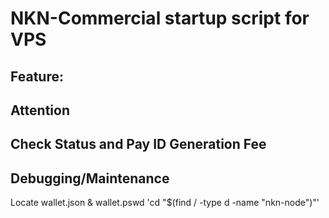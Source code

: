 # NKN-Commercial startup script for VPS

## Feature:

## Attention



## Check Status and Pay ID Generation Fee


## Debugging/Maintenance

Locate wallet.json & wallet.pswd 
  'cd "$(find / -type d -name "nkn-node")"'
